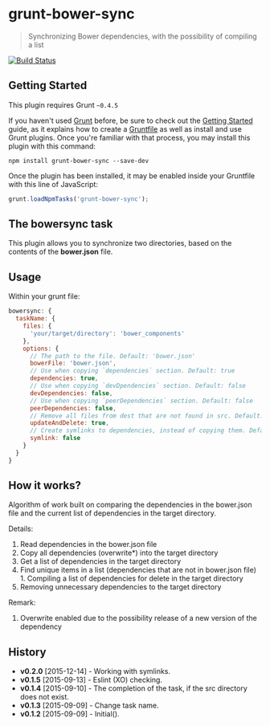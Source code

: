 # grunt-bower-sync

> Synchronizing Bower dependencies, with the possibility of compiling a list

[![Build Status](https://travis-ci.org/mrmlnc/grunt-bower-sync.svg)](https://travis-ci.org/mrmlnc/grunt-bower-sync)

## Getting Started
This plugin requires Grunt `~0.4.5`

If you haven't used [Grunt](http://gruntjs.com/) before, be sure to check out the [Getting Started](http://gruntjs.com/getting-started) guide, as it explains how to create a [Gruntfile](http://gruntjs.com/sample-gruntfile) as well as install and use Grunt plugins. Once you're familiar with that process, you may install this plugin with this command:

```shell
npm install grunt-bower-sync --save-dev
```

Once the plugin has been installed, it may be enabled inside your Gruntfile with this line of JavaScript:

```js
grunt.loadNpmTasks('grunt-bower-sync');
```

## The bowersync task

This plugin allows you to synchronize two directories, based on the contents of the **bower.json** file.

## Usage

Within your grunt file:

```js
bowersync: {
  taskName: {
    files: {
      'your/target/directory': 'bower_components'
    },
    options: {
      // The path to the file. Default: 'bower.json'
      bowerFile: 'bower.json',
      // Use when copying `dependencies` section. Default: true
      dependencies: true,
      // Use when copying `devDpendencies` section. Default: false
      devDependencies: false,
      // Use when copying `peerDependencies` section. Default: false
      peerDependencies: false,
      // Remove all files from dest that are not found in src. Default: true
      updateAndDelete: true,
      // Create symlinks to dependencies, instead of copying them. Default: false
      symlink: false
    }
  }
}
```

## How it works?

Algorithm of work built on comparing the dependencies in the bower.json file  and the current list of dependencies in the target directory.

Details:

  1. Read dependencies in the bower.json file
  2. Copy all dependencies (overwrite*) into the target directory
  3. Get a list of dependencies in the target directory
  4. Find unique items in a list (dependencies that are not in bower.json file)
    1. Compiling a list of dependencies for delete in the target directory
  5. Removing unnecessary dependencies to the target directory

Remark:

  1. Overwrite enabled due to the possibility release of a new version of the dependency

## History

  - **v0.2.0** [2015-12-14] - Working with symlinks.
  - **v0.1.5** [2015-09-13] - Eslint (XO) checking.
  - **v0.1.4** [2015-09-10] - The completion of the task, if the src directory does not exist.
  - **v0.1.3** [2015-09-09] - Change task name.
  - **v0.1.2** [2015-09-09] - Initial().
